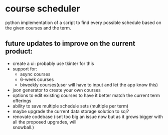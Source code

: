# course scheduler
 python implementation of a script to find every possible schedule based on the given courses and the term.

 ## future updates to improve on the current product:
 - create a ui: probably use tkinter for this
 - support for:
   -  async courses
   -  6-week courses
   -  biweekly courses(user will have to input and let the app know this)
 - json generator to create your own courses
 - options to edit existing courses to have it better match the current term offerings
 - ability to save multiple schedule sets (multiple per term)
 - maybe upgrade the current data storage solution to sql?
 - renovate codebase (isnt too big an issue now but as it grows bigger with all the proposed upgrades, will     
    snowball.)


